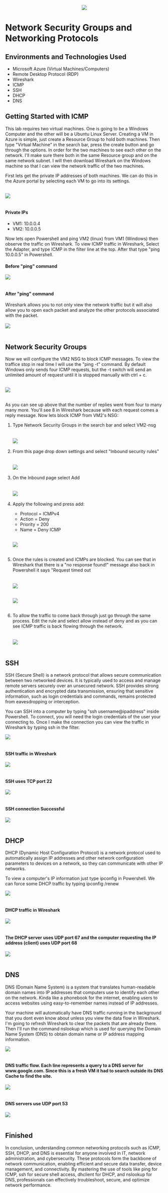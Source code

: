 <p align="center">
<img src="https://github.com/SpyderSec30/Active-Directory-within-Azure/assets/174487140/7ddd433c-a1ae-4f50-8075-20cd11ef33c0"/>
</p>

<h1>Network Security Groups and Networking Protocols</h1>

<h2>Environments and Technologies Used</h2>

- Microsoft Azure (Virtual Machines/Computers)
- Remote Desktop Protocol (RDP)
- Wireshark
- ICMP
- SSH
- DHCP
- DNS

<h2>Getting Started with ICMP</h2>
<p>
This lab requires two virtual machines. One is going to be a Windows Computer and the other will be a Ubuntu Linux Server. Creating a VM in Azure is simple, just create a Resource Group to hold both machines. Then type "Virtual Machine" in the search bar, press the create button and go through the options. In order for the two machines to see each other on the network. I'll make sure there both in the same Resource group and on the same network subnet. I will then download Wireshark on the Windows machine so that I can view the network traffic of the two machines.
</p>

<p>
First lets get the private IP addresses of both machines. We can do this in the Azure portal by selecting each VM to go into its settings.<br></br>
  
<img src="https://github.com/SpyderSec30/Azure-Network-Security-Groups-and-Network-Protocols/assets/174487140/50dfac21-79cd-4c64-a052-7e2dbb0deb37"/><br></br>




<h4>Private IPs</h4>

- VM1: 10.0.0.4
- VM2: 10.0.0.5

<p>
Now lets open Powershell and ping VM2 (linux) from VM1 (Windows) then observe the traffic on Wireshark. To view ICMP traffic in Wireshark, Select the Adapter, and type ICMP in the filter line at the top. After that type "ping 10.0.0.5" in Powershell.

<h4>Before "ping" command</h4>
<img src="https://github.com/SpyderSec30/Azure-Network-Security-Groups-and-Network-Protocols/assets/174487140/728151a8-15c1-4efa-a29e-7b1fd67d2561"/><br></br>

<h4>After "ping" command</h4>
Wireshark allows you to not only view the network traffic but it will also allow you to open each packet and analyze the other protocols associated with the packet.<br></br>
<img src="https://github.com/SpyderSec30/Azure-Network-Security-Groups-and-Network-Protocols/assets/174487140/75a82598-5e80-4426-9f64-beb1e5b8fbe2"/><br></br>
</p>


<h2>Network Security Groups</h2>
<p>
Now we will configure the VM2 NSG to block ICMP messages. To view the traffice stop in real time I will use the "ping -t" command. By default Windows only sends four ICMP requests, but the -t switch will send an unlimited amount of request until it is stopped manually with ctrl + c.<br></br>

<img src="https://github.com/SpyderSec30/Azure-Network-Security-Groups-and-Network-Protocols/assets/174487140/56dcf026-cab7-4c84-a4df-07189697291b"/><br></br>

As you can see up above that the number of replies went from four to many many more. You'll see 8 in Wireshark because with each request comes a reply message. Now lets block ICMP from VM2's NSG: 

<ol>
  <li>Type Network Security Groups in the search bar and select VM2-nsg</li><br></br>
  <img src="https://github.com/SpyderSec30/Azure-Network-Security-Groups-and-Network-Protocols/assets/174487140/6ba263d5-3f6c-4a9a-ad24-fb36dacd8a04"/><br></br>

  <li>From this page drop down settings and select "Inbound security rules"</li><br></br>
  <img src="https://github.com/SpyderSec30/Azure-Network-Security-Groups-and-Network-Protocols/assets/174487140/1542ecb3-87b7-4b24-b1b8-33ffd0bfa7b5"/><br></br>

  <li>On the Inbound page select Add</li><br></br>
  <img src="https://github.com/SpyderSec30/Azure-Network-Security-Groups-and-Network-Protocols/assets/174487140/953e53bf-9e43-4c24-bb27-132635f023ed"/><br></br>

  <li>Apply the following and press add:</li>

  - Protocol = ICMPv4
  - Action = Deny
  - Priority = 200
  - Name = Deny ICMP<br></br>

  <img src="https://github.com/SpyderSec30/Azure-Network-Security-Groups-and-Network-Protocols/assets/174487140/9000ada7-0e14-4d05-acb3-e2f7dc3341a1"/><br></br>

  <li>Once the rules is created and ICMPs are blocked. You can see that in Wireshark that there is a "no response found!" message also back in Powershell it says "Request timed out</li><br></br>
  <img src="https://github.com/SpyderSec30/Azure-Network-Security-Groups-and-Network-Protocols/assets/174487140/226a2b2c-edbd-486e-a7f8-e2f1df475483"/><br></br>
  
  <img src="https://github.com/SpyderSec30/Azure-Network-Security-Groups-and-Network-Protocols/assets/174487140/ac13dad2-28b6-4f24-b4b3-2a1a86b8d7eb"/><br></br>
  
  

  <li>To allow the traffic to come back through just go through the same process. Edit the rule and select allow instead of deny and as you can see ICMP traffic is back flowing through the network.</li><br></br>
  <img src="https://github.com/SpyderSec30/Azure-Network-Security-Groups-and-Network-Protocols/assets/174487140/ab365017-52ed-4486-8c0b-ac4e6c1db629"/><br></br>
</ol>

<h2>SSH</h2>

<p>
SSH (Secure Shell) is a network protocol that allows secure communication between two networked devices. It is typically used to access and manage remote servers securely over an unsecured network. SSH provides strong authentication and encrypted data transmission, ensuring that sensitive information, such as login credentials and commands, remains protected from eavesdropping or interception.
</p>

<p>
You can SSH into a computer by typing "ssh username@ipaddress" inside Powershell. To connect, you will need the login credentials of the user your connecting to. Once I make the connection you can view the traffic in Wireshark by typing ssh in the filter. 

<img src="https://github.com/SpyderSec30/Azure-Network-Security-Groups-and-Network-Protocols/assets/174487140/ab1c174c-4429-4999-b72b-4815bc998d2f"/><br></br>

<h4>SSH traffic in Wireshark</h4>
<img src="https://github.com/SpyderSec30/Azure-Network-Security-Groups-and-Network-Protocols/assets/174487140/44df1c8c-b94b-4e49-984d-0856433bc0b4"/><br></br>

<h4>SSH uses TCP port 22</h4>
<img src="https://github.com/SpyderSec30/Azure-Network-Security-Groups-and-Network-Protocols/assets/174487140/4f71347c-c3ef-44e0-9f38-020f01e30e19"/><br></br>

<h4>SSH connection Successful</h4>
<img src="https://github.com/SpyderSec30/Azure-Network-Security-Groups-and-Network-Protocols/assets/174487140/5c81d385-f85b-4a64-a3a6-369cdac51009"/><br></br>
</p>

<h2>DHCP</h2>

<p>
DHCP (Dynamic Host Configuration Protocol) is a network protocol used to automatically assign IP addresses and other network configuration parameters to devices on a network, so they can communicate with other IP networks. 
</p>

<p>
To view a computer's IP information just type ipconfig in Powershell. We can force some DHCP traffic by typing ipconfig /renew
</p>

<img src="https://github.com/SpyderSec30/Azure-Network-Security-Groups-and-Network-Protocols/assets/174487140/9bef2741-680f-4365-a5e5-3d40b17b93f6"/><br></br>


<h4>DHCP traffic in Wireshark</h4>
<img src="https://github.com/SpyderSec30/Azure-Network-Security-Groups-and-Network-Protocols/assets/174487140/ea4eb690-d3d7-4ece-aa64-80b698b58fe4"/><br></br>

<h4>The DHCP server uses UDP port 67 and the computer requesting the IP address (client) uses UDP port 68 </h4>
<img src="https://github.com/SpyderSec30/Azure-Network-Security-Groups-and-Network-Protocols/assets/174487140/69454df1-e7df-401d-8d2b-535849aaa372"/><br></br>
</p>

<h2>DNS</h2>
<p>
DNS (Domain Name System) is a system that translates human-readable domain names into IP addresses that computers use to identify each other on the network. Kinda like a phonebook for the internet, enabling users to access websites using easy-to-remember names instead of IP addresses.
</p>

<p>
Your machine will automatically have DNS traffic running in the background that you dont even know about unless you view the data flow in Wireshark. I'm going to refresh Wireshark to clear the packets that are already there. Then I'll run the command nslookup which is used for querying the Domain Name System (DNS) to obtain domain name or IP address mapping information.

<img src="https://github.com/user-attachments/assets/0305b885-979f-4c39-abf7-ee11c8e094f9"/><br></br>

<h4>DNS traffic flow. Each line represents a query to a DNS server for www.google.com. Since this is a fresh VM it had to search outside its DNS Cache to find the site.</h4>
<img src="https://github.com/user-attachments/assets/d9b9ba20-aa6d-443f-b3d7-1d698e7c3efc"/><br></br>

<h4>DNS servers use UDP port 53</h4>
<img src="https://github.com/user-attachments/assets/1e5810c5-7e6e-4f41-b44b-240167bec650"/><br></br>
</p>

<h2>Finished</h2>
<p>
In conclusion, understanding common networking protocols such as ICMP, SSH, DHCP, and DNS is essential for anyone involved in IT, network administration, and cybersecurity. These protocols form the backbone of network communication, enabling efficient and secure data transfer, device management, and connectivity. By mastering the use of tools like ping for ICMP, ssh for secure shell access, dhclient for DHCP, and nslookup for DNS, professionals can effectively troubleshoot, secure, and optimize network performance.
</p>





















</p>
